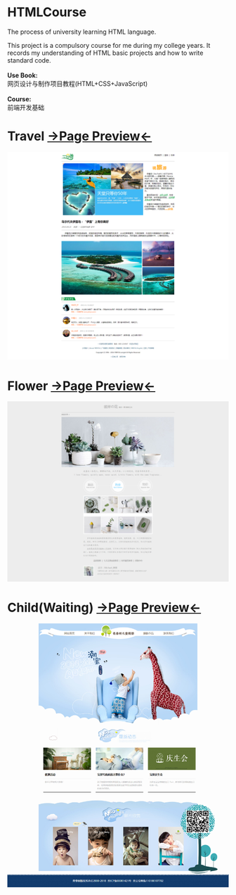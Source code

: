 # HTMLCourse
The process of university learning HTML language.

This project is a compulsory course for me during my college years. It records my understanding of HTML basic projects and how to write standard code.
<br><br>
<strong>Use Book:</strong><br>网页设计与制作项目教程(HTML+CSS+JavaScript)
<br><br>
<strong>Course:</strong><br>前端开发基础

# Travel <a href="http://711.lzzy.ml/lx/HTMLCourse/Travel" target="_blank">→Page Preview←</a>
<img src="https://github.com/550645679/HTMLCourse/blob/master/Travel/View.png">

# Flower <a href="http://711.lzzy.ml/lx/HTMLCourse/Flower" target="_blank">→Page Preview←</a>
<img src="https://github.com/550645679/HTMLCourse/blob/master/Flower/View.png">

# Child(Waiting) <a href="http://711.lzzy.ml/lx/HTMLCourse/Child" target="_blank">→Page Preview←</a>
<img src="https://github.com/550645679/HTMLCourse/blob/master/Child/View.png">
